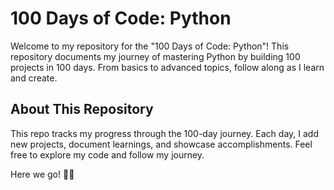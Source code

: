 # 100 Days of Code: Python
Welcome to my repository for the "100 Days of Code: Python"! This repository documents my journey of mastering Python by building 100 projects in 100 days. From basics to advanced topics, follow along as I learn and create.

## About This Repository
This repo tracks my progress through the 100-day journey. Each day, I add new projects, document learnings, and showcase accomplishments. Feel free to explore my code and follow my journey.

Here we go! 🚀🐍
